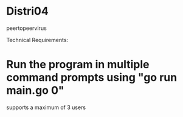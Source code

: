 # Distri04
peertopeervirus

Technical Requirements:

# Run the program in multiple command prompts using "go run main.go 0" 
supports a maximum of 3 users